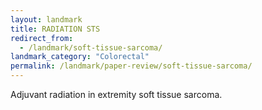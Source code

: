 ```yaml
---
layout: landmark
title: RADIATION STS
redirect_from:
  - /landmark/soft-tissue-sarcoma/
landmark_category: "Colorectal"
permalink: /landmark/paper-review/soft-tissue-sarcoma/
---
```


Adjuvant radiation in extremity soft tissue sarcoma.
